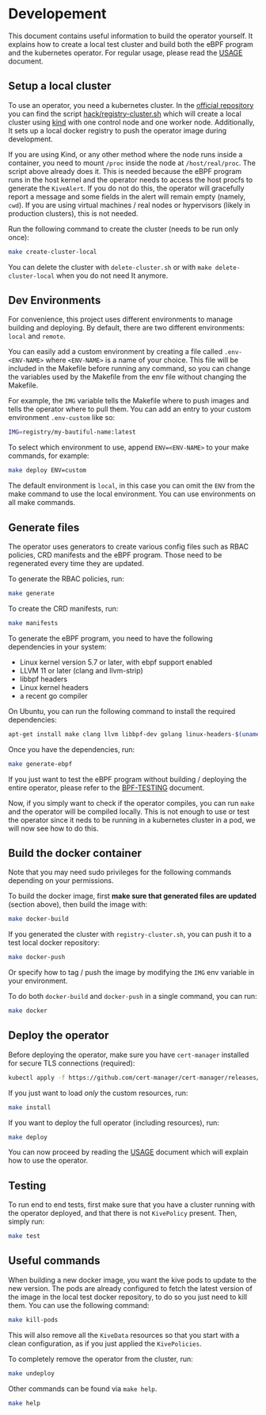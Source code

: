 # Developement

This document contains useful information to build the operator
yourself. It explains how to create a local test cluster and build
both the eBPF program and the kubernetes operator. For regular usage,
please read the [USAGE](./USAGE.md) document.

## Setup a local cluster

To use an operator, you need a kubernetes cluster. In the [official
repository](https://github.com/San7o/kivebpf) you can find the
script [hack/registry-cluster.sh](../hack/registry-cluster.sh) which will
create a local cluster using
[kind](https://github.com/kubernetes-sigs/kind) with one control node
and one worker node. Additionally, It sets up a local docker registry
to push the operator image during development.

If you are using Kind, or any other method where the node runs inside
a container, you need to mount `/proc` inside the node at
`/host/real/proc`. The script above already does it. This is needed
because the eBPF program runs in the host kernel and the operator
needs to access the host procfs to generate the `KiveAlert`. If you do
not do this, the operator will gracefully report a message and some
fields in the alert will remain empty (namely, `cwd`). If you are
using virtual machines / real nodes or hypervisors (likely in
production clusters), this is not needed.

Run the following command to create the cluster (needs to be run only
once):

```bash
make create-cluster-local
```

You can delete the cluster with `delete-cluster.sh` or with
`make delete-cluster-local` when you do not need It anymore.

## Dev Environments

For convenience, this project uses different environments to manage
building and deploying. By default, there are two different
environments: `local` and `remote`.

You can easily add a custom environment by creating a file called
`.env-<ENV-NAME>` where `<ENV-NAME>` is a name of your choice. This
file will be included in the Makefile before running any command, so
you can change the variables used by the Makefile from the env file
without changing the Makefile.

For example, the `IMG` variable tells the Makefile where to push
images and tells the operator where to pull them. You can add an entry
to your custom environment `.env-custom` like so:

```bash
IMG=registry/my-bautiful-name:latest
```

To select which environment to use, append `ENV=<ENV-NAME>` to your
make commands, for example:

```bash
make deploy ENV=custom
```

The default environment is `local`, in this case you can omit the `ENV`
from the make command to use the local environment. You can use
environments on all make commands.

## Generate files

The operator uses generators to create various config files such as
RBAC policies, CRD manifests and the eBPF program. Those need to be
regenerated every time they are updated.

To generate the RBAC policies, run:

```bash
make generate
```

To create the CRD manifests, run:

```bash
make manifests
```

To generate the eBPF program, you need to have the following
dependencies in your system:

- Linux kernel version 5.7 or later, with ebpf support enabled
- LLVM 11 or later (clang and llvm-strip)
- libbpf headers
- Linux kernel headers
- a recent go compiler

On Ubuntu, you can run the following command to install the required
dependencies:

```bash
apt-get install make clang llvm libbpf-dev golang linux-headers-$(uname -r)
```

Once you have the dependencies, run:

```bash
make generate-ebpf
```

If you just want to test the eBPF program without building / deploying
the entire operator, please refer to the
[BPF-TESTING](./EBPF-TESTING.md) document.

Now, if you simply want to check if the operator compiles, you can run
`make` and the operator will be compiled locally. This is not enough
to use or test the operator since it neds to be running in a
kubernetes cluster in a pod, we will now see how to do this.

## Build the docker container

Note that you may need sudo privileges for the following commands
depending on your permissions.

To build the docker image, first **make sure that generated files are
updated** (section above), then build the image with:

```bash
make docker-build
```

If you generated the cluster with `registry-cluster.sh`, you can push
it to a test local docker repository:

```bash
make docker-push
```

Or specify how to tag / push the image by modifying the `IMG` env
variable in your environment.

To do both `docker-build` and `docker-push` in a single command, you
can run:

```bash
make docker
```

## Deploy the operator

Before deploying the operator, make sure you have `cert-manager`
installed for secure TLS connections (required):

```bash
kubectl apply -f https://github.com/cert-manager/cert-manager/releases/latest/download/cert-manager.yaml
```

If you just want to load *only* the custom resources, run:

```bash
make install
```

If you want to deploy the full operator (including resources), run:

```bash
make deploy
```

You can now proceed by reading the [USAGE](./USAGE.md) document which
will explain how to use the operator.

## Testing

To run end to end tests, first make sure that you have a cluster
running with the operator deployed, and that there is not `KivePolicy`
present. Then, simply run:

```bash
make test
```

## Useful commands

When building a new docker image, you want the kive pods to update to
the new version. The pods are already configured to fetch the latest
version of the image in the local test docker repository, to do so you
just need to kill them. You can use the following command:

```bash
make kill-pods
```

This will also remove all the `KiveData` resources so that you start
with a clean configuration, as if you just applied the `KivePolicies`.

To completely remove the operator from the cluster, run:

```bash
make undeploy
```

Other commands can be found via `make help`.

```bash
make help
```
